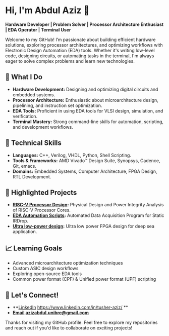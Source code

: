 # Hi, I'm Abdul Aziz 👋

**Hardware Developer | Problem Solver | Processor Architecture Enthusiast | EDA Operator | Terminal User**

Welcome to my GitHub! I’m passionate about building efficient hardware solutions, exploring processor architectures, and optimizing workflows with Electronic Design Automation (EDA) tools. Whether it's writing low-level code, designing circuits, or automating tasks in the terminal, I'm always eager to solve complex problems and learn new technologies.

## 🚀 **What I Do**
- **Hardware Development:** Designing and optimizing digital circuits and embedded systems.
- **Processor Architecture:** Enthusiastic about microarchitecture design, pipelining, and instruction set optimization.
- **EDA Tools:** Proficient in using EDA tools for VLSI design, simulation, and verification.
- **Terminal Mastery:** Strong command-line skills for automation, scripting, and development workflows.

## 🔧 **Technical Skills**
- **Languages:** C++, Verilog, VHDL, Python, Shell Scripting.
- **Tools & Frameworks:** AMD Vivado™ Design Suite, Synopsys, Cadence, Git, emacs.
- **Domains:** Embedded Systems, Computer Architecture, FPGA Design, RTL Development.

## 📂 **Highlighted Projects**
- **[RISC-V Processor Design](#):** Physical Design and Power Integrity Analysis of RISC-V Processor Cores.
- **[EDA Automation Scripts](#):** Automated Data Acquisition Program for Static IRDrop.
- **[Ultra low-power design](#):** Ultra low power FPGA design for deep sea application.

## 📈 **Learning Goals**
- Advanced microarchitecture optimization techniques
- Custom ASIC design workflows
- Exploring open-source EDA tools
- Common power format (CPF) & Unified power format (UPF) scripting

## 🤝 **Let's Connect!**
- **[LinkedIn](#) https://www.linkedin.com/in/tusher-aziz/  **  
- **[Email](#) azizabdul.unibre@gmail.com**  

Thanks for visiting my GitHub profile. Feel free to explore my repositories and reach out if you'd like to collaborate on exciting projects!


